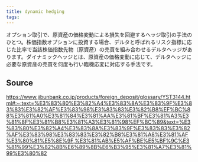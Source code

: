 ```yaml
---
title: dynamic hedging
tags: 
---
```


オプション取引で、原資産の価格変動による損失を回避するヘッジ取引の手法のひとつ。株価指数オプションに投資する場合、デルタと呼ばれるリスク指標に応じた比率で当該株価指数先物（原資産）の売買を組み合わせるデルタヘッジがあります。ダイナミックヘッジとは、原資産の価格変動に応じて、デルタヘッジに必要な原資産の売買を何度も行い臨機応変に対応する手法です。

## Source
https://www.jibunbank.co.jp/products/foreign_deposit/glossary/YST3144.html#:~:text=%E3%83%80%E3%82%A4%E3%83%8A%E3%83%9F%E3%83%83%E3%82%AF%E3%83%98%E3%83%83%E3%82%B8%EF%BC%88%E3%81%A0%E3%81%84%E3%81%AA%E3%81%BF%E3%81%A3%E3%81%8F%E3%81%B8%E3%81%A3%E3%81%98%EF%BC%89&text=%E3%83%80%E3%82%A4%E3%83%8A%E3%83%9F%E3%83%83%E3%82%AF%E3%83%98%E3%83%83%E3%82%B8%E3%81%A8%E3%81%AF%E3%80%81%E5%8E%9F,%E3%81%AB%E5%AF%BE%E5%BF%9C%E3%81%99%E3%82%8B%E6%89%8B%E6%B3%95%E3%81%A7%E3%81%99%E3%80%82